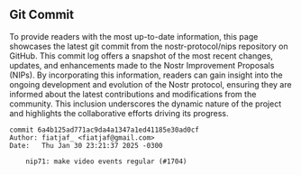 ## Git Commit
To provide readers with the most up-to-date information, this page showcases the latest git commit from the nostr-protocol/nips repository on GitHub. This commit log offers a snapshot of the most recent changes, updates, and enhancements made to the Nostr Improvement Proposals (NIPs). By incorporating this information, readers can gain insight into the ongoing development and evolution of the Nostr protocol, ensuring they are informed about the latest contributions and modifications from the community. This inclusion underscores the dynamic nature of the project and highlights the collaborative efforts driving its progress.

```shell
commit 6a4b125ad771ac9da4a1347a1ed41185e30ad0cf
Author: fiatjaf_ <fiatjaf@gmail.com>
Date:   Thu Jan 30 23:21:37 2025 -0300

    nip71: make video events regular (#1704)
```

